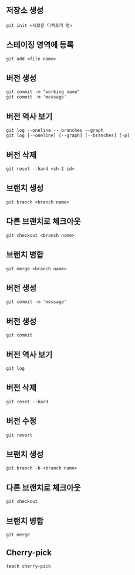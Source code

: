 
## 저장소 생성
	git init <새로운 디렉토리 명>

## 스테이징 영역에 등록
	git add <file name>
## 버전 생성
	git commit -m "working name"
	git commit -m 'message'
## 버전 역사 보기
	git log --oneline -- branches --graph
	git log [--oneline] [--graph] [--branches] [-p]
## 버전 삭제
	git reset --hard <sh-1 id>

## 브랜치 생성 
	git branch <branch name>

## 다른 브랜치로 체크아웃
	git checkout <branch name>
 
## 브랜치 병합
	git merge <branch name>

## 버전 생성
	git commit -m 'message'

## 버전 생성
	git commit

## 버전 역사 보기
	git log

## 버전 삭제
	git reset --hard

## 버전 수정
	git revert

## 브랜치 생성 
	git branch -b <branch name>

## 다른 브랜치로 체크아웃
	git checkout

## 브랜치 병합
	git merge

## Cherry-pick
	teach cherry-pick


